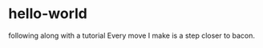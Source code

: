 hello-world
===========

following along with a tutorial
Every move I make is a step closer to bacon.
